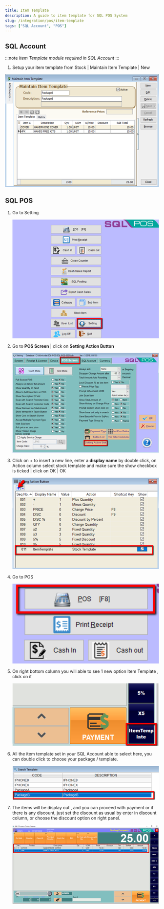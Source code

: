 ```yaml
---
title: Item Template
description: A guide to item template for SQL POS System
slug: /integration/pos/item-template
tags: ["SQL Account", "POS"]
---
```


## SQL Account

:::note
*Item Template module required in SQL Account*
:::

1. Setup your item template from Stock | Maintain Item Template | New

![1](../../../static/img/pos/item-template/1.png)

## SQL POS

1. Go to Setting

    ![2](../../../static/img/pos/item-template/2.png)

2. Go to **POS Screen** | click on **Setting Action Button**

    ![3](../../../static/img/pos/item-template/3.png)

3. Click on + to insert a new line, enter a **display name** by double click, on Action column select stock template and make sure the show checkbox is ticked | click on OK | OK

    ![4](../../../static/img/pos/item-template/4.png)

4. Go to POS

    ![5](../../../static/img/pos/item-template/5.png)

5. On right bottom column you will able to see 1 new option Item Template , click on it

    ![6](../../../static/img/pos/item-template/6.png)

6. All the item template set in your SQL Account able to select here, you can double click to choose your package / template.

    ![7](../../../static/img/pos/item-template/7.png)

7. The items will be display out , and you can proceed with payment or if there is any discount, just set the discount as usual by enter in discount column, or choose the discount option on right panel.

    ![8](../../../static/img/pos/item-template/8.png)
